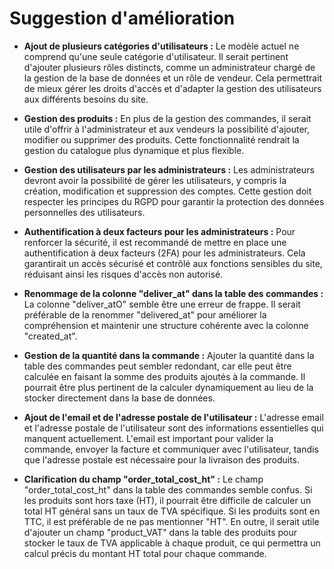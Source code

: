 # Suggestion d'amélioration

- **Ajout de plusieurs catégories d'utilisateurs :**
Le modèle actuel ne comprend qu'une seule catégorie d'utilisateur. Il serait pertinent d'ajouter plusieurs rôles distincts, comme un administrateur chargé de la gestion de la base de données et un rôle de vendeur. Cela permettrait de mieux gérer les droits d'accès et d'adapter la gestion des utilisateurs aux différents besoins du site.

- **Gestion des produits :**
En plus de la gestion des commandes, il serait utile d'offrir à l'administrateur et aux vendeurs la possibilité d'ajouter, modifier ou supprimer des produits. Cette fonctionnalité rendrait la gestion du catalogue plus dynamique et plus flexible.

- **Gestion des utilisateurs par les administrateurs  :**
Les administrateurs devront avoir la possibilité de gérer les utilisateurs, y compris la création, modification et suppression des comptes. Cette gestion doit respecter les principes du RGPD pour garantir la protection des données personnelles des utilisateurs.

- **Authentification à deux facteurs pour les administrateurs :**
Pour renforcer la sécurité, il est recommandé de mettre en place une authentification à deux facteurs (2FA) pour les administrateurs. Cela garantirait un accès sécurisé et contrôlé aux fonctions sensibles du site, réduisant ainsi les risques d'accès non autorisé.

- **Renommage de la colonne "deliver_at" dans la table des commandes :**
La colonne "deliver_atO" semble être une erreur de frappe. Il serait préférable de la renommer "delivered_at" pour améliorer la compréhension et maintenir une structure cohérente avec la colonne "created_at".

- **Gestion de la quantité dans la commande :**
Ajouter la quantité dans la table des commandes peut sembler redondant, car elle peut être calculée en faisant la somme des produits ajoutés à la commande. Il pourrait être plus pertinent de la calculer dynamiquement au lieu de la stocker directement dans la base de données.

- **Ajout de l'email et de l'adresse postale de l'utilisateur :**
L'adresse email et l'adresse postale de l'utilisateur sont des informations essentielles qui manquent actuellement. L'email est important pour valider la commande, envoyer la facture et communiquer avec l'utilisateur, tandis que l'adresse postale est nécessaire pour la livraison des produits.

- **Clarification du champ "order_total_cost_ht" :**
Le champ "order_total_cost_ht" dans la table des commandes semble confus. Si les produits sont hors taxe (HT), il pourrait être difficile de calculer un total HT général sans un taux de TVA spécifique. Si les produits sont en TTC, il est préférable de ne pas mentionner "HT". En outre, il serait utile d'ajouter un champ "product_VAT" dans la table des produits pour stocker le taux de TVA applicable à chaque produit, ce qui permettra un calcul précis du montant HT total pour chaque commande.